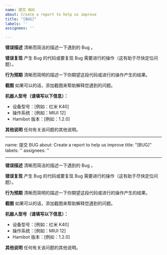 ```yaml
---
name: 提交 BUG
about: Create a report to help us improve
title: "[BUG]"
labels: ''
assignees: ''

---
```


**错误描述**
清晰而简洁的描述一下遇到的 Bug 。

**错误复现**
产生 Bug 的代码或要复现 Bug 需要进行的操作（这有助于尽快定位问题）。

**行为预期**
清晰而简明的描述一下你期望这段代码或进行的操作产生的结果。

**截图**
如果可以的话，添加截图来帮助解释您遇到的问题。

**机器人型号（请填写以下信息）：**
 - 设备型号：[例如：红米 K40]
 - 操作系统：[例如：MIUI 12]
 - Hamibot 版本：[例如：1.2.0]

**其他说明**
任何有关该问题的其他说明。

---
name: 提交 BUG
about: Create a report to help us improve
title: "[BUG]"
labels: ''
assignees: ''

---

**错误描述**
清晰而简洁的描述一下遇到的 Bug 。

**错误复现**
产生 Bug 的代码或要复现 Bug 需要进行的操作（这有助于尽快定位问题）。

**行为预期**
清晰而简明的描述一下你期望这段代码或进行的操作产生的结果。

**截图**
如果可以的话，添加截图来帮助解释您遇到的问题。

**机器人型号（请填写以下信息）：**
 - 设备型号：[例如：红米 K40]
 - 操作系统：[例如：MIUI 12]
 - Hamibot 版本：[例如：1.2.0]

**其他说明**
任何有关该问题的其他说明。
